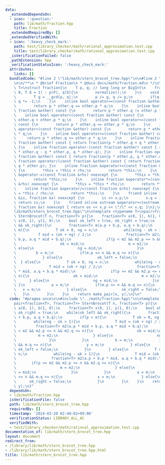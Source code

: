 ```yaml
---
data:
  _extendedDependsOn:
  - icon: ':question:'
    path: lib/math/fraction.hpp
    title: Fraction
  _extendedRequiredBy: []
  _extendedVerifiedWith:
  - icon: ':heavy_check_mark:'
    path: test/library_checker/math/rational_approximation.test.cpp
    title: test/library_checker/math/rational_approximation.test.cpp
  _isVerificationFailed: false
  _pathExtension: hpp
  _verificationStatusIcon: ':heavy_check_mark:'
  attributes:
    links: []
  bundledCode: "#line 2 \"lib/math/stern_brocot_tree.hpp\"\n\n#line 2 \"lib/math/fraction.hpp\"\
    \n\n/**\n * @brief Fraction\n * @docs docs/math/fraction.md\n */\n\ntemplate <typename\
    \ T>\nstruct fraction{\n    T p, q; // long long or BigInt\n    fraction(T P =\
    \ 0, T Q = 1) : p(P), q(Q){\n        normalize();\n    }\n    void normalize(){\n\
    \        T g = __gcd(p, q);\n        p /= g, q /= g;\n        if(q < 0) p *= -1,\
    \ q *= -1;\n    }\n    inline bool operator==(const fraction &other) const {\n\
    \        return p * other.q == other.p * q;\n    }\n    inline bool operator!=(const\
    \ fraction &other) const {\n        return p * other.q != other.p * q;\n    }\n\
    \    inline bool operator<(const fraction &other) const {\n        return p *\
    \ other.q < other.p * q;\n    }\n    inline bool operator<=(const fraction &other)\
    \ const {\n        return p * other.q <= other.p * q;\n    }\n    inline bool\
    \ operator>(const fraction &other) const {\n        return p * other.q > other.p\
    \ * q;\n    }\n    inline bool operator>=(const fraction &other) const {\n   \
    \     return p * other.q >= other.p * q;\n    }\n    inline fraction operator+(const\
    \ fraction &other) const { return fraction(p * other.q + q * other.p, q * other.q);\
    \ }\n    inline fraction operator-(const fraction &other) const { return fraction(p\
    \ * other.q - q * other.p, q * other.q); }\n    inline fraction operator*(const\
    \ fraction &other) const { return fraction(p * other.p, q * other.q); }\n    inline\
    \ fraction operator/(const fraction &other) const { return fraction(p * other.q,\
    \ q * other.p); }\n    inline fraction &operator+=(const fraction &rhs) noexcept\
    \ {\n        *this = *this + rhs;\n        return *this;\n    }\n    inline fraction\
    \ &operator-=(const fraction &rhs) noexcept {\n        *this = *this - rhs;\n\
    \        return *this;\n    }\n    inline fraction &operator*=(const fraction\
    \ &rhs) noexcept {\n        *this = *this * rhs;\n        return *this;\n    }\n\
    \    inline fraction &operator/=(const fraction &rhs) noexcept {\n        *this\
    \ = *this / rhs;\n        return *this;\n    }\n    friend inline istream &operator>>(istream\
    \ &is, fraction &x) noexcept {\n        is >> x.p;\n        x.q = 1;\n       \
    \ return is;\n    }\n    friend inline ostream &operator<<(ostream &os, const\
    \ fraction &x) noexcept { return os << x.p << \"/\" << x.q; }\n};\n#line 4 \"\
    lib/math/stern_brocot_tree.hpp\"\n\ntemplate <typename T>\npair<fraction<T>, fraction<T>>\
    \ SternBrocot(T n, fraction<T> p){\n    fraction<T> a(0, 1), b(1, 0);\n    fraction<T>\
    \ x(0, 1), y(1, 0);\n    bool ok_left = true, ok_right = true;\n    while(ok_left\
    \ && ok_right){\n        fraction<T> m(a.p + b.p, a.q + b.q);\n        if(p <\
    \ m){\n            T ok = 0, ng = n;\n            while(ng - ok > 1){\n      \
    \          T mid = (ok + ng) / 2;\n                fraction<T> m2(a.p * mid +\
    \ b.p, a.q * mid + b.q);\n                if(p < m2 && m2.p <= n && m2.q <= n){\n\
    \                    ok = mid;\n                    m = m2;\n                }\
    \ else{\n                    ng = mid;\n                }\n            }\n   \
    \         b = m;\n            if(m.p <= n && m.q <= n){\n                y = m;\n\
    \            } else{\n                ok_left = false;\n            }\n      \
    \  } else{\n            T ok = 0, ng = n;\n            while(ng - ok > 1){\n \
    \               T mid = (ok + ng) / 2;\n                fraction<T> m2(a.p + b.p\
    \ * mid, a.q + b.q * mid);\n                if(p >= m2 && m2.p <= n && m2.q <=\
    \ n){\n                    ok = mid;\n                    m = m2;\n          \
    \      } else{\n                    ng = mid;\n                }\n           \
    \ }\n            a = m;\n            if(m.p <= n && m.q <= n){\n             \
    \   x = m;\n            } else{\n                ok_right = false;\n         \
    \   }\n        }\n    }\n    return make_pair(x, y);\n}\n"
  code: "#pragma once\n\n#include \"../math/fraction.hpp\"\n\ntemplate <typename T>\n\
    pair<fraction<T>, fraction<T>> SternBrocot(T n, fraction<T> p){\n    fraction<T>\
    \ a(0, 1), b(1, 0);\n    fraction<T> x(0, 1), y(1, 0);\n    bool ok_left = true,\
    \ ok_right = true;\n    while(ok_left && ok_right){\n        fraction<T> m(a.p\
    \ + b.p, a.q + b.q);\n        if(p < m){\n            T ok = 0, ng = n;\n    \
    \        while(ng - ok > 1){\n                T mid = (ok + ng) / 2;\n       \
    \         fraction<T> m2(a.p * mid + b.p, a.q * mid + b.q);\n                if(p\
    \ < m2 && m2.p <= n && m2.q <= n){\n                    ok = mid;\n          \
    \          m = m2;\n                } else{\n                    ng = mid;\n \
    \               }\n            }\n            b = m;\n            if(m.p <= n\
    \ && m.q <= n){\n                y = m;\n            } else{\n               \
    \ ok_left = false;\n            }\n        } else{\n            T ok = 0, ng =\
    \ n;\n            while(ng - ok > 1){\n                T mid = (ok + ng) / 2;\n\
    \                fraction<T> m2(a.p + b.p * mid, a.q + b.q * mid);\n         \
    \       if(p >= m2 && m2.p <= n && m2.q <= n){\n                    ok = mid;\n\
    \                    m = m2;\n                } else{\n                    ng\
    \ = mid;\n                }\n            }\n            a = m;\n            if(m.p\
    \ <= n && m.q <= n){\n                x = m;\n            } else{\n          \
    \      ok_right = false;\n            }\n        }\n    }\n    return make_pair(x,\
    \ y);\n}"
  dependsOn:
  - lib/math/fraction.hpp
  isVerificationFile: false
  path: lib/math/stern_brocot_tree.hpp
  requiredBy: []
  timestamp: '2024-03-20 02:40:02+09:00'
  verificationStatus: LIBRARY_ALL_AC
  verifiedWith:
  - test/library_checker/math/rational_approximation.test.cpp
documentation_of: lib/math/stern_brocot_tree.hpp
layout: document
redirect_from:
- /library/lib/math/stern_brocot_tree.hpp
- /library/lib/math/stern_brocot_tree.hpp.html
title: lib/math/stern_brocot_tree.hpp
---
```

